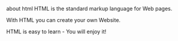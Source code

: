about html
HTML is the standard markup language for Web pages.

With HTML you can create your own Website.

HTML is easy to learn - You will enjoy it!
